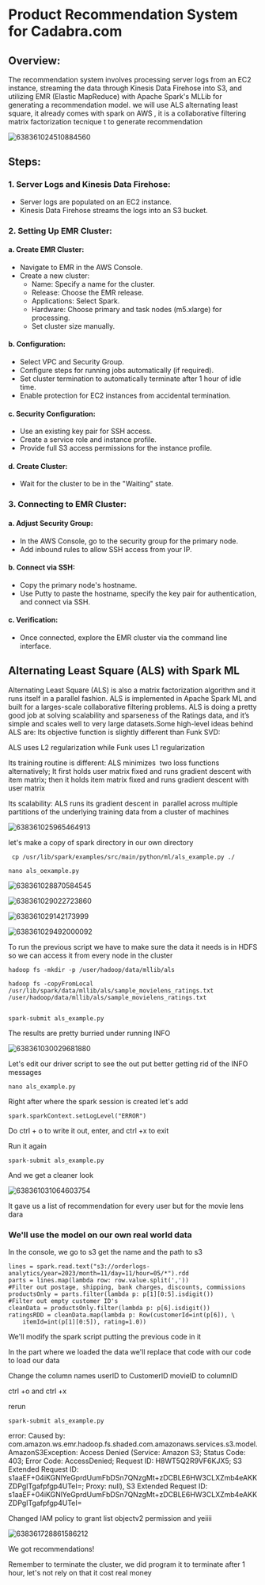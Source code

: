 

# Product Recommendation System for Cadabra.com

## Overview:

The recommendation system involves processing server logs from an EC2 instance, streaming the data through Kinesis Data Firehose into S3, and utilizing EMR (Elastic MapReduce)
with Apache Spark's MLLib for generating a recommendation model. we will use ALS alternating least square, it already comes with spark on AWS , it is a collaborative filtering matrix factorization tecnique t
to generate recommendation


![638361024510884560](https://github.com/yvens94/AWSEcommerceAnalyticsInfrastructure/assets/68969793/5ffcf986-c201-4071-9ddb-aa4f45364508)

## Steps:

### 1. Server Logs and Kinesis Data Firehose:
- Server logs are populated on an EC2 instance.
- Kinesis Data Firehose streams the logs into an S3 bucket.

### 2. Setting Up EMR Cluster:

#### a. Create EMR Cluster:
- Navigate to EMR in the AWS Console.
- Create a new cluster:
  - Name: Specify a name for the cluster.
  - Release: Choose the EMR release.
  - Applications: Select Spark.
  - Hardware: Choose primary and task nodes (m5.xlarge) for processing.
  - Set cluster size manually.

#### b. Configuration:
- Select VPC and Security Group.
- Configure steps for running jobs automatically (if required).
- Set cluster termination to automatically terminate after 1 hour of idle time.
- Enable protection for EC2 instances from accidental termination.

#### c. Security Configuration:
- Use an existing key pair for SSH access.
- Create a service role and instance profile.
- Provide full S3 access permissions for the instance profile.

#### d. Create Cluster:
- Wait for the cluster to be in the "Waiting" state.

### 3. Connecting to EMR Cluster:

#### a. Adjust Security Group:
- In the AWS Console, go to the security group for the primary node.
- Add inbound rules to allow SSH access from your IP.

#### b. Connect via SSH:
- Copy the primary node's hostname.
- Use Putty to paste the hostname, specify the key pair for authentication, and connect via SSH.

#### c. Verification:
- Once connected, explore the EMR cluster via the command line interface.



## Alternating Least Square (ALS) with Spark ML
Alternating Least Square (ALS) is also a matrix factorization algorithm and it runs itself in a parallel fashion. ALS is implemented 
in Apache Spark ML and built for a larges-scale collaborative filtering problems.
ALS is doing a pretty good job at solving scalability and sparseness of the Ratings data, 
and it’s simple and scales well to very large datasets.Some high-level ideas behind ALS are:
Its objective function is slightly different than Funk SVD: 

ALS uses L2 regularization while Funk uses L1 regularization

Its training routine is different: ALS minimizes 
two loss functions alternatively; It first holds user matrix fixed and runs gradient descent with item matrix;
then it holds item matrix fixed and runs gradient descent with user matrix

Its scalability: ALS runs its gradient descent in 
parallel across multiple partitions of the underlying training data from a cluster of machines




![638361025965464913](https://github.com/yvens94/AWSEcommerceAnalyticsInfrastructure/assets/68969793/a01a6dd3-9184-4fa3-a59f-5ac14b2e6b98)




let's make a copy of spark directory in our own directory

     cp /usr/lib/spark/examples/src/main/python/ml/als_example.py ./

    nano als_oexample.py

![638361028870584545](https://github.com/yvens94/AWSEcommerceAnalyticsInfrastructure/assets/68969793/f74e9b31-6b42-4848-9f6a-90e48ab555d6)


![638361029022723860](https://github.com/yvens94/AWSEcommerceAnalyticsInfrastructure/assets/68969793/3cabc3e3-a0f2-44d4-9313-c85febbc47de)


![638361029142173999](https://github.com/yvens94/AWSEcommerceAnalyticsInfrastructure/assets/68969793/73f40a29-1049-4dd0-9598-03a21b8af4db)

![638361029492000092](https://github.com/yvens94/AWSEcommerceAnalyticsInfrastructure/assets/68969793/9555e00f-4407-445d-bf96-cf14f9bcb746)


To run the previous script we have to make sure the data it needs is in HDFS so we can access it from every node in the cluster

    hadoop fs -mkdir -p /user/hadoop/data/mllib/als

    hadoop fs -copyFromLocal /usr/lib/spark/data/mllib/als/sample_movielens_ratings.txt /user/hadoop/data/mllib/als/sample_movielens_ratings.txt


    spark-submit als_example.py
    
The results are pretty burried under running INFO


![638361030029681880](https://github.com/yvens94/AWSEcommerceAnalyticsInfrastructure/assets/68969793/f5d3957c-b965-4209-998e-1eb365fd4aad)

Let's edit our driver script to see the out put better getting rid of the INFO messages

    nano als_example.py


Right after where the spark session is created let's add

    spark.sparkContext.setLogLevel("ERROR")


Do ctrl + o to write it out, enter, and ctrl +x to exit


Run it again

    spark-submit als_example.py

And we get a cleaner look

![638361031064603754](https://github.com/yvens94/AWSEcommerceAnalyticsInfrastructure/assets/68969793/638680f9-e4bb-4956-9b63-00e6a21fee46)



It gave us a list of recommendation for every user but for the 
movie lens dara



### We'll use the model on our own real world data 


In the console, we go to s3 get the name and the path to s3

    lines = spark.read.text("s3://orderlogs-analytics/year=2023/month=11/day=11/hour=05/*").rdd
    parts = lines.map(lambda row: row.value.split(','))
    #Filter out postage, shipping, bank charges, discounts, commissions
    productsOnly = parts.filter(lambda p: p[1][0:5].isdigit())
    #Filter out empty customer ID's
    cleanData = productsOnly.filter(lambda p: p[6].isdigit())
    ratingsRDD = cleanData.map(lambda p: Row(customerId=int(p[6]), \
        itemId=int(p[1][0:5]), rating=1.0))

We'll modify the spark script putting the previous code in it

In the part where we loaded the data we'll replace that code with our code to load our data


Change the column names userID to CustomerID
movieID to columnID

ctrl +o  and ctrl +x

rerun   

    spark-submit als_example.py

error: 
Caused by: com.amazon.ws.emr.hadoop.fs.shaded.com.amazonaws.services.s3.model.AmazonS3Exception: Access Denied (Service: Amazon S3; Status Code: 403; Error Code: AccessDenied; Request ID: H8WT5Q2R9VF6KJX5; S3 Extended Request ID: s1aaEF+04iKGNlYeGprdUumFbDSn7QNzgMt+zDCBLE6HW3CLXZmb4eAKKZDPgITgafpfgp4UTeI=; Proxy: null), S3 Extended Request ID: s1aaEF+04iKGNlYeGprdUumFbDSn7QNzgMt+zDCBLE6HW3CLXZmb4eAKKZDPgITgafpfgp4UTeI=


Changed IAM policy to grant list objectv2 permission and 
yeiiii

![638361728861586212](https://github.com/yvens94/AWSEcommerceAnalyticsInfrastructure/assets/68969793/e9f9db99-784b-4919-bdfc-b49f41574062)


We got recommendations!

Remember to terminate the cluster, we did program it to terminate after 1 hour, let's not rely on that
it cost real money











